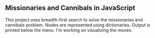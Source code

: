 
## Missionaries and Cannibals in JavaScript
 
This project uses breadth-first search to solve the missionaries and cannibals problem. Nodes are represented using dictionaries. Output is printed below the menu. I'm working on visualizing the moves. 